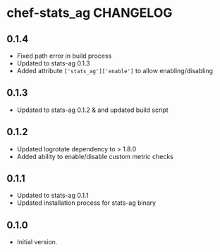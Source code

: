 chef-stats\_ag CHANGELOG
===========================

0.1.4
-----
- Fixed path error in build process
- Updated to stats-ag 0.1.3
- Added attribute `['stats_ag']['enable']` to allow enabling/disabling

0.1.3
-----
- Updated to stats-ag 0.1.2 & and updated build script

0.1.2
-----
- Updated logrotate dependency to > 1.8.0
- Added ability to enable/disable custom metric checks

0.1.1
-----
- Updated to stats-ag 0.1.1
- Updated installation process for stats-ag binary

0.1.0
-----
- Initial version. 
